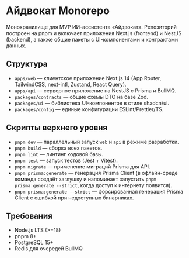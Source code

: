 # Айдвокат Monorepo

Монохранилище для MVP ИИ-ассистента «Айдвокат». Репозиторий построен на pnpm и включает приложения Next.js (frontend) и NestJS (backend), а также общие пакеты с UI-компонентами и контрактами данных.

## Структура

- `apps/web` — клиентское приложение Next.js 14 (App Router, TailwindCSS, next-intl, Zustand, React Query).
- `apps/api` — серверное приложение на NestJS с Prisma и BullMQ.
- `packages/contracts` — общие схемы DTO на базе Zod.
- `packages/ui` — библиотека UI-компонентов в стиле shadcn/ui.
- `packages/config` — единые конфигурации ESLint/Prettier/TS.

## Скрипты верхнего уровня

- `pnpm dev` — параллельный запуск `web` и `api` в режиме разработки.
- `pnpm build` — сборка всех пакетов.
- `pnpm lint` — линтинг кодовой базы.
- `pnpm test` — запуск тестов (Jest + Vitest).
- `pnpm migrate` — применение миграций Prisma для API.
- `pnpm prisma:generate` — генерация Prisma Client (в офлайн-среде команда создаёт заглушку и напоминает запустить `pnpm prisma:generate --strict`, когда доступ к интернету появится).
- `pnpm prisma:generate --strict` — форсированная генерация Prisma Client с ошибкой при недоступных бинарниках.

## Требования

- Node.js LTS (>=18)
- pnpm 8+
- PostgreSQL 15+
- Redis для очередей BullMQ
